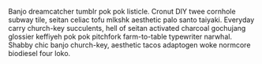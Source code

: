 Banjo dreamcatcher tumblr pok pok listicle. Cronut DIY twee cornhole subway tile, seitan celiac tofu mlkshk aesthetic palo santo taiyaki. Everyday carry church-key succulents, hell of seitan activated charcoal gochujang glossier keffiyeh pok pok pitchfork farm-to-table typewriter narwhal. Shabby chic banjo church-key, aesthetic tacos adaptogen woke normcore biodiesel four loko.